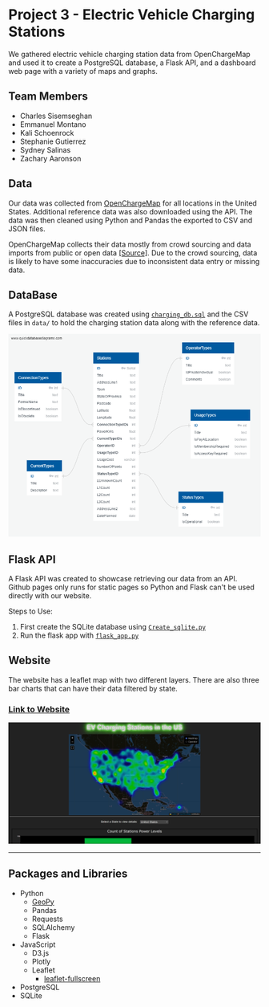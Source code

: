 # Project 3 -  Electric Vehicle Charging Stations

We gathered electric vehicle charging station data from OpenChargeMap and used it to create a PostgreSQL database, a Flask API, and a dashboard web page with a variety of maps and graphs.

## Team Members
- Charles Sisemseghan
- Emmanuel Montano
- Kali Schoenrock
- Stephanie Gutierrez
- Sydney Salinas
- Zachary Aaronson

## Data
Our data was collected from [OpenChargeMap](https://openchargemap.org/site/develop/api#/) for all locations in the United States. Additional reference data was also downloaded using the API. The data was then cleaned using Python and Pandas the exported to CSV and JSON files.

OpenChargeMap collects their data mostly from crowd sourcing and data imports from public or open data [[Source]](https://openchargemap.org/site/about). Due to the crowd sourcing, data is likely to have some inaccuracies due to inconsistent data entry or missing data.

## DataBase
A PostgreSQL database was created using [`charging_db.sql`](/postgresql/charging_db.sql) and the CSV files in `data/` to hold the charging station data along with the reference data.

![Database Diagram](/postgresql/QuickDBD-ChargingStations.png)

## Flask API
A Flask API was created to showcase retrieving our data from an API. Github pages only runs for static pages so Python and Flask can't be used directly with our website.

Steps to Use:
1. First create the SQLite database using [`Create_sqlite.py`](/flaskAPI/Create_sqlite.py)
2. Run the flask app with [`flask_app.py`](/flaskAPI/flask_app.py)

## Website

The website has a leaflet map with two different layers. There are also three bar charts that can have their data filtered by state.

### [Link to Website](https://zachaa.github.io/Project3/)

![Preview of website](/Website_Preview.png)

<hr/>

## Packages and Libraries
- Python
    - [GeoPy](https://geopy.readthedocs.io/en/stable/)
    - Pandas
    - Requests
    - SQLAlchemy
    - Flask
- JavaScript
    - D3.js
    - Plotly
    - Leaflet
        - [leaflet-fullscreen](https://github.com/brunob/leaflet.fullscreen)
- PostgreSQL
- SQLite